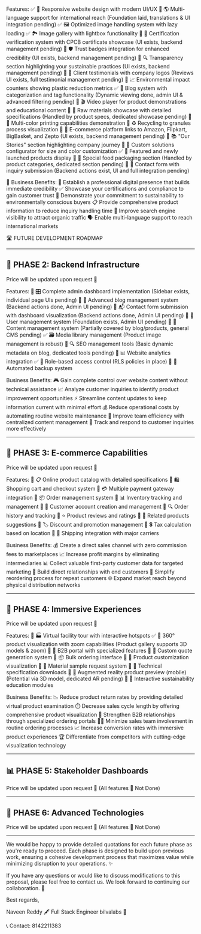 Features:
✅ 📱 Responsive website design with modern UI/UX
🚧 🌎 Multi-language support for international reach (Foundation laid, translations & UI integration pending)
✅ 🖼️ Optimized image handling system with lazy loading
✅ 🏞️ Image gallery with lightbox functionality
🚧 📜 Certification verification system with CPCB certificate showcase (UI exists, backend management pending)
🚧 🛡️ Trust badges integration for enhanced credibility (UI exists, backend management pending)
🚧 🔍 Transparency section highlighting your sustainable practices (UI exists, backend management pending)
🚧 👥 Client testimonials with company logos (Reviews UI exists, full testimonial management pending)
🔲 📈 Environmental impact counters showing plastic reduction metrics
✅ 📝 Blog system with categorization and tag functionality (Dynamic viewing done, admin UI & advanced filtering pending)
🔲 🎬 Video player for product demonstrations and educational content
🚧 🧪 Raw materials showcase with detailed specifications (Handled by product specs, dedicated showcase pending)
🔲 🎨 Multi-color printing capabilities demonstration
🔲 ♻️ Recycling to granules process visualization
🚧 🛒 E-commerce platform links to Amazon, Flipkart, BigBasket, and Zepto (UI exists, backend management pending)
🔲 📚 "Our Stories" section highlighting company journey
🔲 🔧 Custom solutions configurator for size and color customization
✅ 🌟 Featured and newly launched products display
🚧 🍱 Special food packaging section (Handled by product categories, dedicated section pending)
🚧 📨 Contact form with inquiry submission (Backend actions exist, UI and full integration pending)

💼 Business Benefits:
🏢 Establish a professional digital presence that builds immediate credibility
✅ Showcase your certifications and compliance to gain customer trust
🌱 Demonstrate your commitment to sustainability to environmentally conscious buyers
📋 Provide comprehensive product information to reduce inquiry handling time
🔎 Improve search engine visibility to attract organic traffic
🗣️ Enable multi-language support to reach international markets

🛣️ FUTURE DEVELOPMENT ROADMAP

---
## 🔧 PHASE 2: Backend Infrastructure
Price will be updated upon request 💬

Features:
🚧 🎛️ Complete admin dashboard implementation (Sidebar exists, individual page UIs pending)
🚧 📰 Advanced blog management system (Backend actions done, Admin UI pending)
🚧 📬 Contact form submission with dashboard visualization (Backend actions done, Admin UI pending)
🚧 👤 User management system (Foundation exists, Admin UI pending)
🚧 📄 Content management system (Partially covered by blog/products, general CMS pending)
✅ 🗃️ Media library management (Product image management is robust)
🔲 🔍 SEO management tools (Basic dynamic metadata on blog, dedicated tools pending)
🔲 📊 Website analytics integration
✅ 🔐 Role-based access control (RLS policies in place)
🔲 💾 Automated backup system

Business Benefits:
🎮 Gain complete control over website content without technical assistance
📈 Analyze customer inquiries to identify product improvement opportunities
⚡ Streamline content updates to keep information current with minimal effort
💰 Reduce operational costs by automating routine website maintenance
🚀 Improve team efficiency with centralized content management
📨 Track and respond to customer inquiries more effectively

---
## 🛒 PHASE 3: E-commerce Capabilities
Price will be updated upon request 💬

Features:
🔲 📋 Online product catalog with detailed specifications
🔲 🛍️ Shopping cart and checkout system
🔲 💳 Multiple payment gateway integration
🔲 📦 Order management system
🔲 📊 Inventory tracking and management
🔲 👤 Customer account creation and management
🔲 🔍 Order history and tracking
🔲 ⭐ Product reviews and ratings
🔲 🔄 Related products suggestions
🔲 🏷️ Discount and promotion management
🔲 💲 Tax calculation based on location
🔲 🚚 Shipping integration with major carriers

Business Benefits:
💰 Create a direct sales channel with zero commission fees to marketplaces
📈 Increase profit margins by eliminating intermediaries
📊 Collect valuable first-party customer data for targeted marketing
🤝 Build direct relationships with end customers
🔄 Simplify reordering process for repeat customers
🌐 Expand market reach beyond physical distribution networks

---
## 🔮 PHASE 4: Immersive Experiences
Price will be updated upon request 💬

Features:
🔲 🏭 Virtual facility tour with interactive hotspots
✅ 🔄 360° product visualization with zoom capabilities (Product gallery supports 3D models & zoom)
🔲 🏢 B2B portal with specialized features
🔲 💼 Custom quote generation system
🔲 📦 Bulk ordering interface
🔲 🎨 Product customization visualization
🔲 🧪 Material sample request system
🔲 📄 Technical specification downloads
🚧 📱 Augmented reality product preview (mobile) (Potential via 3D model, dedicated AR pending)
🔲 🌱 Interactive sustainability education modules

Business Benefits:
📉 Reduce product return rates by providing detailed virtual product examination
⏱️ Decrease sales cycle length by offering comprehensive product visualization
🤝 Strengthen B2B relationships through specialized ordering portals
👨‍💼 Minimize sales team involvement in routine ordering processes
📈 Increase conversion rates with immersive product experiences
🏆 Differentiate from competitors with cutting-edge visualization technology

---
## 📊 PHASE 5: Stakeholder Dashboards
Price will be updated upon request 💬
(All features 🔲 Not Done)

---
## 🚀 PHASE 6: Advanced Technologies
Price will be updated upon request 💬
(All features 🔲 Not Done)

---
We would be happy to provide detailed quotations for each future phase as you're ready to proceed. Each phase is designed to build upon previous work, ensuring a cohesive development process that maximizes value while minimizing disruption to your operations. ✨

If you have any questions or would like to discuss modifications to this proposal, please feel free to contact us. We look forward to continuing our collaboration. 🤝

Best regards,

Naveen Reddy 🖋️
Full Stack Engineer
bilvalabs 🌿

📞 Contact: 8142211383
